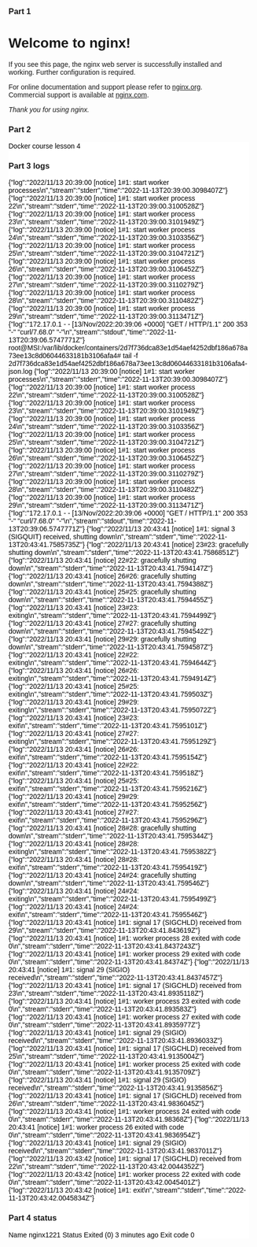 ### Part 1

<!DOCTYPE html>
<html>
<head>
<title>Welcome to nginx!</title>
<style>
html { color-scheme: light dark; }
body { width: 35em; margin: 0 auto;
font-family: Tahoma, Verdana, Arial, sans-serif; }
</style>
</head>
<body>
<h1>Welcome to nginx!</h1>
<p>If you see this page, the nginx web server is successfully installed and
working. Further configuration is required.</p>

<p>For online documentation and support please refer to
<a href="http://nginx.org/">nginx.org</a>.<br/>
Commercial support is available at
<a href="http://nginx.com/">nginx.com</a>.</p>

<p><em>Thank you for using nginx.</em></p>
</body>
</html>

### Part 2

<!DOCTYPE html>
<title>Text Example</title>
<style>
div.container {
background-color: #ffffff;
}
div.container p {
font-family: Arial;
font-size: 14px;
font-style: normal;
font-weight: normal;
text-decoration: none;
text-transform: none;
color: #000000;
background-color: #ffffff;
}
</style>

<div class="container">
<p>Docker course lesson 4</p>

### Part 3 logs

{"log":"2022/11/13 20:39:00 [notice] 1#1: start worker processes\n","stream":"stderr","time":"2022-11-13T20:39:00.3098407Z"}
{"log":"2022/11/13 20:39:00 [notice] 1#1: start worker process 22\n","stream":"stderr","time":"2022-11-13T20:39:00.3100528Z"}
{"log":"2022/11/13 20:39:00 [notice] 1#1: start worker process 23\n","stream":"stderr","time":"2022-11-13T20:39:00.3101949Z"}
{"log":"2022/11/13 20:39:00 [notice] 1#1: start worker process 24\n","stream":"stderr","time":"2022-11-13T20:39:00.3103356Z"}
{"log":"2022/11/13 20:39:00 [notice] 1#1: start worker process 25\n","stream":"stderr","time":"2022-11-13T20:39:00.3104721Z"}
{"log":"2022/11/13 20:39:00 [notice] 1#1: start worker process 26\n","stream":"stderr","time":"2022-11-13T20:39:00.3106452Z"}
{"log":"2022/11/13 20:39:00 [notice] 1#1: start worker process 27\n","stream":"stderr","time":"2022-11-13T20:39:00.3110279Z"}
{"log":"2022/11/13 20:39:00 [notice] 1#1: start worker process 28\n","stream":"stderr","time":"2022-11-13T20:39:00.3110482Z"}
{"log":"2022/11/13 20:39:00 [notice] 1#1: start worker process 29\n","stream":"stderr","time":"2022-11-13T20:39:00.3113471Z"}
{"log":"172.17.0.1 - - [13/Nov/2022:20:39:06 +0000] \"GET / HTTP/1.1\" 200 353 \"-\" \"curl/7.68.0\" \"-\"\n","stream":"stdout","time":"2022-11-13T20:39:06.5747771Z"}
root@MSI:/var/lib/docker/containers/2d7f736dca83e1d54aef4252dbf186a678a73ee13c8d06044633181b3106afa4# tail -f 2d7f736dca83e1d54aef4252dbf186a678a73ee13c8d06044633181b3106afa4-json.log
{"log":"2022/11/13 20:39:00 [notice] 1#1: start worker processes\n","stream":"stderr","time":"2022-11-13T20:39:00.3098407Z"}
{"log":"2022/11/13 20:39:00 [notice] 1#1: start worker process 22\n","stream":"stderr","time":"2022-11-13T20:39:00.3100528Z"}
{"log":"2022/11/13 20:39:00 [notice] 1#1: start worker process 23\n","stream":"stderr","time":"2022-11-13T20:39:00.3101949Z"}
{"log":"2022/11/13 20:39:00 [notice] 1#1: start worker process 24\n","stream":"stderr","time":"2022-11-13T20:39:00.3103356Z"}
{"log":"2022/11/13 20:39:00 [notice] 1#1: start worker process 25\n","stream":"stderr","time":"2022-11-13T20:39:00.3104721Z"}
{"log":"2022/11/13 20:39:00 [notice] 1#1: start worker process 26\n","stream":"stderr","time":"2022-11-13T20:39:00.3106452Z"}
{"log":"2022/11/13 20:39:00 [notice] 1#1: start worker process 27\n","stream":"stderr","time":"2022-11-13T20:39:00.3110279Z"}
{"log":"2022/11/13 20:39:00 [notice] 1#1: start worker process 28\n","stream":"stderr","time":"2022-11-13T20:39:00.3110482Z"}
{"log":"2022/11/13 20:39:00 [notice] 1#1: start worker process 29\n","stream":"stderr","time":"2022-11-13T20:39:00.3113471Z"}
{"log":"172.17.0.1 - - [13/Nov/2022:20:39:06 +0000] \"GET / HTTP/1.1\" 200 353 \"-\" \"curl/7.68.0\" \"-\"\n","stream":"stdout","time":"2022-11-13T20:39:06.5747771Z"}
{"log":"2022/11/13 20:43:41 [notice] 1#1: signal 3 (SIGQUIT) received, shutting down\n","stream":"stderr","time":"2022-11-13T20:43:41.7585735Z"}
{"log":"2022/11/13 20:43:41 [notice] 23#23: gracefully shutting down\n","stream":"stderr","time":"2022-11-13T20:43:41.7586851Z"}
{"log":"2022/11/13 20:43:41 [notice] 22#22: gracefully shutting down\n","stream":"stderr","time":"2022-11-13T20:43:41.7594147Z"}
{"log":"2022/11/13 20:43:41 [notice] 26#26: gracefully shutting down\n","stream":"stderr","time":"2022-11-13T20:43:41.7594388Z"}
{"log":"2022/11/13 20:43:41 [notice] 25#25: gracefully shutting down\n","stream":"stderr","time":"2022-11-13T20:43:41.7594455Z"}
{"log":"2022/11/13 20:43:41 [notice] 23#23: exiting\n","stream":"stderr","time":"2022-11-13T20:43:41.7594499Z"}
{"log":"2022/11/13 20:43:41 [notice] 27#27: gracefully shutting down\n","stream":"stderr","time":"2022-11-13T20:43:41.7594542Z"}
{"log":"2022/11/13 20:43:41 [notice] 29#29: gracefully shutting down\n","stream":"stderr","time":"2022-11-13T20:43:41.7594587Z"}
{"log":"2022/11/13 20:43:41 [notice] 22#22: exiting\n","stream":"stderr","time":"2022-11-13T20:43:41.7594644Z"}
{"log":"2022/11/13 20:43:41 [notice] 26#26: exiting\n","stream":"stderr","time":"2022-11-13T20:43:41.7594914Z"}
{"log":"2022/11/13 20:43:41 [notice] 25#25: exiting\n","stream":"stderr","time":"2022-11-13T20:43:41.759503Z"}
{"log":"2022/11/13 20:43:41 [notice] 29#29: exiting\n","stream":"stderr","time":"2022-11-13T20:43:41.7595072Z"}
{"log":"2022/11/13 20:43:41 [notice] 23#23: exit\n","stream":"stderr","time":"2022-11-13T20:43:41.7595101Z"}
{"log":"2022/11/13 20:43:41 [notice] 27#27: exiting\n","stream":"stderr","time":"2022-11-13T20:43:41.7595129Z"}
{"log":"2022/11/13 20:43:41 [notice] 26#26: exit\n","stream":"stderr","time":"2022-11-13T20:43:41.7595154Z"}
{"log":"2022/11/13 20:43:41 [notice] 22#22: exit\n","stream":"stderr","time":"2022-11-13T20:43:41.759518Z"}
{"log":"2022/11/13 20:43:41 [notice] 25#25: exit\n","stream":"stderr","time":"2022-11-13T20:43:41.7595216Z"}
{"log":"2022/11/13 20:43:41 [notice] 29#29: exit\n","stream":"stderr","time":"2022-11-13T20:43:41.7595256Z"}
{"log":"2022/11/13 20:43:41 [notice] 27#27: exit\n","stream":"stderr","time":"2022-11-13T20:43:41.7595296Z"}
{"log":"2022/11/13 20:43:41 [notice] 28#28: gracefully shutting down\n","stream":"stderr","time":"2022-11-13T20:43:41.7595344Z"}
{"log":"2022/11/13 20:43:41 [notice] 28#28: exiting\n","stream":"stderr","time":"2022-11-13T20:43:41.7595382Z"}
{"log":"2022/11/13 20:43:41 [notice] 28#28: exit\n","stream":"stderr","time":"2022-11-13T20:43:41.7595419Z"}
{"log":"2022/11/13 20:43:41 [notice] 24#24: gracefully shutting down\n","stream":"stderr","time":"2022-11-13T20:43:41.759546Z"}
{"log":"2022/11/13 20:43:41 [notice] 24#24: exiting\n","stream":"stderr","time":"2022-11-13T20:43:41.7595499Z"}
{"log":"2022/11/13 20:43:41 [notice] 24#24: exit\n","stream":"stderr","time":"2022-11-13T20:43:41.7595546Z"}
{"log":"2022/11/13 20:43:41 [notice] 1#1: signal 17 (SIGCHLD) received from 29\n","stream":"stderr","time":"2022-11-13T20:43:41.843619Z"}
{"log":"2022/11/13 20:43:41 [notice] 1#1: worker process 28 exited with code 0\n","stream":"stderr","time":"2022-11-13T20:43:41.8437243Z"}
{"log":"2022/11/13 20:43:41 [notice] 1#1: worker process 29 exited with code 0\n","stream":"stderr","time":"2022-11-13T20:43:41.84374Z"}
{"log":"2022/11/13 20:43:41 [notice] 1#1: signal 29 (SIGIO) received\n","stream":"stderr","time":"2022-11-13T20:43:41.8437457Z"}
{"log":"2022/11/13 20:43:41 [notice] 1#1: signal 17 (SIGCHLD) received from 23\n","stream":"stderr","time":"2022-11-13T20:43:41.8935118Z"}
{"log":"2022/11/13 20:43:41 [notice] 1#1: worker process 23 exited with code 0\n","stream":"stderr","time":"2022-11-13T20:43:41.893583Z"}
{"log":"2022/11/13 20:43:41 [notice] 1#1: worker process 27 exited with code 0\n","stream":"stderr","time":"2022-11-13T20:43:41.8935977Z"}
{"log":"2022/11/13 20:43:41 [notice] 1#1: signal 29 (SIGIO) received\n","stream":"stderr","time":"2022-11-13T20:43:41.8936033Z"}
{"log":"2022/11/13 20:43:41 [notice] 1#1: signal 17 (SIGCHLD) received from 25\n","stream":"stderr","time":"2022-11-13T20:43:41.9135004Z"}
{"log":"2022/11/13 20:43:41 [notice] 1#1: worker process 25 exited with code 0\n","stream":"stderr","time":"2022-11-13T20:43:41.9135709Z"}
{"log":"2022/11/13 20:43:41 [notice] 1#1: signal 29 (SIGIO) received\n","stream":"stderr","time":"2022-11-13T20:43:41.9135856Z"}
{"log":"2022/11/13 20:43:41 [notice] 1#1: signal 17 (SIGCHLD) received from 26\n","stream":"stderr","time":"2022-11-13T20:43:41.9836045Z"}
{"log":"2022/11/13 20:43:41 [notice] 1#1: worker process 24 exited with code 0\n","stream":"stderr","time":"2022-11-13T20:43:41.98368Z"}
{"log":"2022/11/13 20:43:41 [notice] 1#1: worker process 26 exited with code 0\n","stream":"stderr","time":"2022-11-13T20:43:41.9836954Z"}
{"log":"2022/11/13 20:43:41 [notice] 1#1: signal 29 (SIGIO) received\n","stream":"stderr","time":"2022-11-13T20:43:41.9837011Z"}
{"log":"2022/11/13 20:43:42 [notice] 1#1: signal 17 (SIGCHLD) received from 22\n","stream":"stderr","time":"2022-11-13T20:43:42.0044352Z"}
{"log":"2022/11/13 20:43:42 [notice] 1#1: worker process 22 exited with code 0\n","stream":"stderr","time":"2022-11-13T20:43:42.0045401Z"}
{"log":"2022/11/13 20:43:42 [notice] 1#1: exit\n","stream":"stderr","time":"2022-11-13T20:43:42.0045834Z"}

### Part 4 status

Name nginx1221
Status Exited (0) 3 minutes ago
Exit code 0
